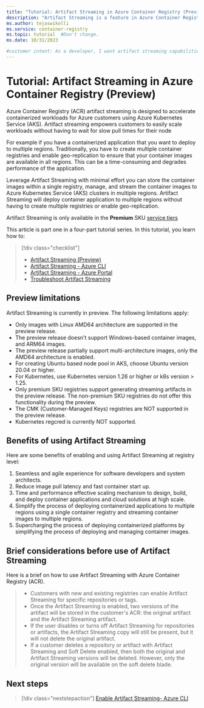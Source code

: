 ```yaml
---
title: "Tutorial: Artifact Streaming in Azure Container Registry (Preview)"
description: "Artifact Streaming is a feature in Azure Container Registry to enhance and supercharge managing, scaling, and deploying artifacts through containerized platforms."
ms.author: tejaswikolli
ms.service: container-registry
ms.topic: tutorial  #Don't change.
ms.date: 10/31/2023

#customer intent: As a developer, I want artifact streaming capabilities so that I can efficiently deliver and serve containerized applications to end-users in real-time.
---
```


# Tutorial: Artifact Streaming in Azure Container Registry (Preview)

Azure Container Registry (ACR) artifact streaming is designed to accelerate containerized workloads for Azure customers using Azure Kubernetes Service (AKS). Artifact streaming empowers customers to easily scale workloads without having to wait for slow pull times for their node

For example if you have a containerized application that you want to deploy to multiple regions. Traditionally, you have to create multiple container registries and enable geo-replication to ensure that your container images are available in all regions. This can be a time-consuming and degrades performance of the application.

Leverage Artifact Streaming with minimal effort you can store the container images within a single registry, manage, and stream the container images to Azure Kubernetes Service (AKS) clusters in multiple regions. Artifact Streaming will deploy container application to multiple regions without having to create multiple registries or enable geo-replication.

Artifact Streaming is only available in the **Premium** SKU [service tiers](container-registry-skus.md)

This article is part one in a four-part tutorial series. In this tutorial, you learn how to:

> [!div class="checklist"]
>*  [Artifact Streaming (Preview)](tutorial-artifact-streaming.md)
> * [Artifact Streaming - Azure CLI](tutorial-artifact-streaming-cli.md)
> * [Artifact Streaming - Azure Portal](tutorial-artifact-streaming-portal.md)
> * [Troubleshoot Artifact Streaming](tutorial-artifact-streaming-troubleshoot.md)

## Preview limitations

Artifact Streaming is currently in preview. The following limitations apply:

* Only images with Linux AMD64 architecture are supported in the preview release.
* The preview release doesn't support Windows-based container images, and ARM64 images.
* The preview release partially support multi-architecture images, only the AMD64 architecture is enabled.
* For creating Ubuntu based node pool in AKS, choose Ubuntu version 20.04 or higher.
* For Kubernetes, use Kubernetes version 1.26 or higher or k8s version > 1.25. 
* Only premium SKU registries support generating streaming artifacts in the preview release. The non-premium SKU registries do not offer this functionality during the preview.
* The CMK (Customer-Managed Keys) registries are NOT supported in the preview release.
* Kubernetes regcred is currently NOT supported.

## Benefits of using Artifact Streaming

Here are some benefits of enabling and using Artifact Streaming at registry level:

1. Seamless and agile experience for software developers and system architects.
1. Reduce image pull latency and fast container start up.
1. Time and performance effective scaling mechanism to design, build, and deploy container applications and cloud solutions at high scale.
1. Simplify the process of deploying containerized applications to multiple regions using a single container registry and streaming container images to multiple regions.
1. Supercharging the process of deploying containerized platforms by simplifying the process of deploying and managing container images.

## Brief considerations before use of Artifact Streaming

Here is a brief on how to use Artifact Streaming with Azure Container Registry (ACR). 

>* Customers with new and existing registries can enable Artifact Streaming for specific repositories or tags. 
>* Once the Artifact Streaming is enabled, two versions of the artifact will be stored in the customer's ACR: the original artifact and the Artifact Streaming artifact. 
>* If the user disables or turns off Artifact Streaming for repositories or artifacts, the Artifact Streaming copy will still be present, but it will not delete the original artifact.
>* If a customer deletes a repository or artifact with Artifact Streaming and Soft Delete enabled, then both the original and Artifact Streaming versions will be deleted. However, only the original version will be available on the soft delete blade.

## Next steps

> [!div class="nextstepaction"]
> [Enable Artifact Streaming- Azure CLI](tutorial-artifact-streaming-cli.md)
